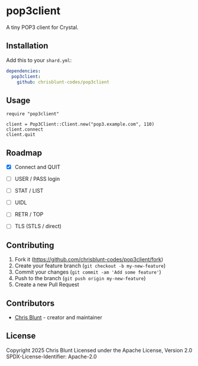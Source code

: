 # pop3client

A tiny POP3 client for Crystal.

## Installation

Add this to your `shard.yml`:

```yaml
dependencies:
  pop3client:
    github: chrisblunt-codes/pop3client
```

## Usage

```crystal
require "pop3client"

client = Pop3Client::Client.new("pop3.example.com", 110)
client.connect
client.quit
```

## Roadmap

- [x] Connect and QUIT
- [ ] USER / PASS login
- [ ] STAT / LIST
- [ ] UIDL
- [ ] RETR / TOP
- [ ] TLS (STLS / direct)


## Contributing

1. Fork it (<https://github.com/chrisblunt-codes/pop3client/fork>)
2. Create your feature branch (`git checkout -b my-new-feature`)
3. Commit your changes (`git commit -am 'Add some feature'`)
4. Push to the branch (`git push origin my-new-feature`)
5. Create a new Pull Request

## Contributors

- [Chris Blunt](https://github.com/chrisblunt-codes) - creator and maintainer


## License

Copyright 2025 Chris Blunt
Licensed under the Apache License, Version 2.0
SPDX-License-Identifier: Apache-2.0

